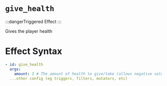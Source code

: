 # `give_health`
:::dangerTriggered Effect
:::

Gives the player health

# Effect Syntax
```yaml
- id: give_health
  args:
    amount: 2 # The amount of health to give/take (allows negative values)
  ...other config (eg triggers, filters, mutators, etc)
```